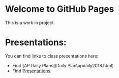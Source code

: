 # Welcome to GitHub Pages

This is a work in project. 

# Presentations:

You can find links to class presentations here:
  - Find [AP Daily Plans](Daily Plan\apdaily2018.html).
  - Find [Presentations](presindex).
